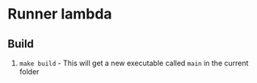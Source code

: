 # Runner lambda

## Build
1. `make build`  - This will get a new executable called `main` in the current folder
